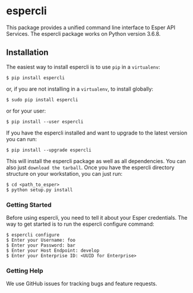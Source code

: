 # espercli

This package provides a unified command line interface to Esper API Services. The espercli package works on Python version 3.6.8.
## Installation
The easiest way to install espercli is to use `pip` in a ``virtualenv``:
```
$ pip install espercli
```
or, if you are not installing in a ``virtualenv``, to install globally:
```
$ sudo pip install espercli
```
or for your user:
```
$ pip install --user espercli
```
If you have the espercli installed and want to upgrade to the latest version
you can run:
```
$ pip install --upgrade espercli
```
This will install the espercli package as well as all dependencies.  You can also just `download the tarball`.  Once you have the
espercli directory structure on your workstation, you can just run:
```
$ cd <path_to_esper>
$ python setup.py install
```

### Getting Started

Before using espercli, you need to tell it about your Esper credentials. The way to get started is to run the espercli configure command:
```
$ espercli configure
$ Enter your Username: foo
$ Enter your Password: bar
$ Enter your Host Endpoint: develop
$ Enter your Enterprise ID: <UUID for Enterprise>
```

### Getting Help
We use GitHub issues for tracking bugs and feature requests.
